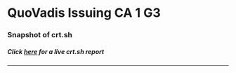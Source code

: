 # QuoVadis Issuing CA 1 G3
### Snapshot of crt.sh
##### Click [here](https://crt.sh/?q=67E1EED26F7285E02BB794763FDCEF91E5B63AABD2D67D84907957F61122DD85) for a live crt.sh report

---
